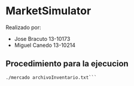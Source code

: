 # MarketSimulator

Realizado por:

- Jose Bracuto 13-10173
- Miguel Canedo 13-10214

## Procedimiento para la ejecucion

```make
./mercado archivoInventario.txt```

